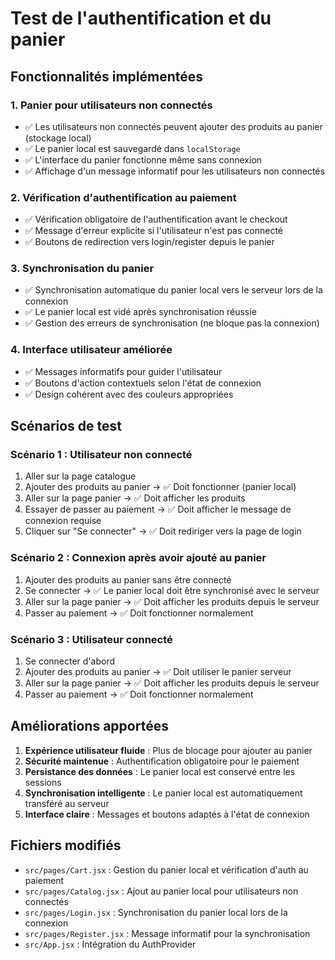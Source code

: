 # Test de l'authentification et du panier

## Fonctionnalités implémentées

### 1. Panier pour utilisateurs non connectés
- ✅ Les utilisateurs non connectés peuvent ajouter des produits au panier (stockage local)
- ✅ Le panier local est sauvegardé dans `localStorage`
- ✅ L'interface du panier fonctionne même sans connexion
- ✅ Affichage d'un message informatif pour les utilisateurs non connectés

### 2. Vérification d'authentification au paiement
- ✅ Vérification obligatoire de l'authentification avant le checkout
- ✅ Message d'erreur explicite si l'utilisateur n'est pas connecté
- ✅ Boutons de redirection vers login/register depuis le panier

### 3. Synchronisation du panier
- ✅ Synchronisation automatique du panier local vers le serveur lors de la connexion
- ✅ Le panier local est vidé après synchronisation réussie
- ✅ Gestion des erreurs de synchronisation (ne bloque pas la connexion)

### 4. Interface utilisateur améliorée
- ✅ Messages informatifs pour guider l'utilisateur
- ✅ Boutons d'action contextuels selon l'état de connexion
- ✅ Design cohérent avec des couleurs appropriées

## Scénarios de test

### Scénario 1 : Utilisateur non connecté
1. Aller sur la page catalogue
2. Ajouter des produits au panier → ✅ Doit fonctionner (panier local)
3. Aller sur la page panier → ✅ Doit afficher les produits
4. Essayer de passer au paiement → ✅ Doit afficher le message de connexion requise
5. Cliquer sur "Se connecter" → ✅ Doit rediriger vers la page de login

### Scénario 2 : Connexion après avoir ajouté au panier
1. Ajouter des produits au panier sans être connecté
2. Se connecter → ✅ Le panier local doit être synchronisé avec le serveur
3. Aller sur la page panier → ✅ Doit afficher les produits depuis le serveur
4. Passer au paiement → ✅ Doit fonctionner normalement

### Scénario 3 : Utilisateur connecté
1. Se connecter d'abord
2. Ajouter des produits au panier → ✅ Doit utiliser le panier serveur
3. Aller sur la page panier → ✅ Doit afficher les produits depuis le serveur
4. Passer au paiement → ✅ Doit fonctionner normalement

## Améliorations apportées

1. **Expérience utilisateur fluide** : Plus de blocage pour ajouter au panier
2. **Sécurité maintenue** : Authentification obligatoire pour le paiement
3. **Persistance des données** : Le panier local est conservé entre les sessions
4. **Synchronisation intelligente** : Le panier local est automatiquement transféré au serveur
5. **Interface claire** : Messages et boutons adaptés à l'état de connexion

## Fichiers modifiés

- `src/pages/Cart.jsx` : Gestion du panier local et vérification d'auth au paiement
- `src/pages/Catalog.jsx` : Ajout au panier local pour utilisateurs non connectés
- `src/pages/Login.jsx` : Synchronisation du panier local lors de la connexion
- `src/pages/Register.jsx` : Message informatif pour la synchronisation
- `src/App.jsx` : Intégration du AuthProvider
